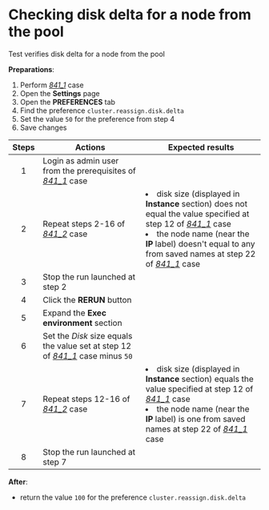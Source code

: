 # Checking disk delta for a node from the pool

Test verifies disk delta for a node from the pool

**Preparations**:

1. Perform [_841\_1_](841_1_pool_creation.md) case
2. Open the **Settings** page
3. Open the **PREFERENCES** tab
4. Find the preference `cluster.reassign.disk.delta`
5. Set the value `50` for the preference from step 4
6. Save changes

| Steps | Actions | Expected results |
| :---: | --- | --- |
| 1 | Login as admin user from the prerequisites of [_841\_1_](841_1_pool_creation.md) case | |
| 2 | Repeat steps 2-16 of [_841\_2_](841_2_pool_usage.md) case | <li> disk size (displayed in **Instance** section) does not equal the value specified at step 12 of [_841\_1_](841_1_pool_creation.md) case <li> the node name (near the **IP** label) doesn't equal to any from saved names at step 22 of [_841\_1_](841_1_pool_creation.md) case |
| 3 | Stop the run launched at step 2 | |
| 4 | Click the **RERUN** button | |
| 5 | Expand the **Exec environment** section | |
| 6 | Set the _Disk_ size equals the value set at step 12 of [_841\_1_](841_1_pool_creation.md) case minus `50` | |
| 7 | Repeat steps 12-16 of [_841\_2_](841_2_pool_usage.md) case | <li> disk size (displayed in **Instance** section) equals the value specified at step 12 of [_841\_1_](841_1_pool_creation.md) case <li> the node name (near the **IP** label) is one from saved names at step 22 of [_841\_1_](841_1_pool_creation.md) case |
| 8 | Stop the run launched at step 7 | |

**After**:

- return the value `100` for the preference `cluster.reassign.disk.delta`